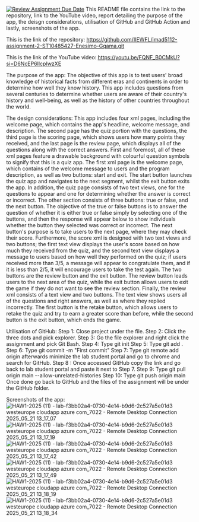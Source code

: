 [![Review Assignment Due Date](https://classroom.github.com/assets/deadline-readme-button-22041afd0340ce965d47ae6ef1cefeee28c7c493a6346c4f15d667ab976d596c.svg)](https://classroom.github.com/a/7izdxTfK)
This README file contains the link to the repository, link to the YouTube video, report detailing the purpose of the app, the deisgn considerations, utilisation of GitHub and GitHub Action and lastly, screenshots of the app. 

This is the link of the repository: 
https://github.com/IIEWFL/imad5112-assignment-2-ST10485427-Enesimo-Gqama.git

This is the link of the YouTube video: 
https://youtu.be/FQNF_B0CMkU?si=D6NcEP6lIcpIwzXE 

The purpose of the app: 
The objective of this app is to test users' broad knowledge of historical facts from different eras and continents in order to determine how well they know history. This app includes questions from several centuries to determine whether users are aware of their country's history and well-being, as well as the history of other countries throughout the world.  

The design considerations: 
This app includes four xml pages, including the welcome page, which contains the app's headline, welcome message, and description. The second page has the quiz portion with the questions, the third page is the scoring page, which shows users how many points they received, and the last page is the review page, which displays all of the questions along with the correct answers. First and foremost, all of these xml pages feature a drawable background with colourful question symbols to signify that this is a quiz app. The first xml page is the welcome page, which contains of the welcome message to users and the program description, as well as two buttons: start and exit. The start button launches the quiz app and navigates to the next segment, whilst the exit button exits the app. In addition, the quiz page consists of two text views, one for the questions to appear and one for determining whether the answer is correct or incorrect. The other section consists of three buttons: true or false, and the next button. The objective of the true or false buttons is to answer the question of whether it is either true or false simply by selecting one of the buttons, and then the response will appear below to show individuals whether the button they selected was correct or incorrect. The next button's purpose is to take users to the next page, where they may check their score. Furthermore, the score xml is designed with two text views and two buttons; the first text view displays the user's score based on how much they received from the quiz, and the second text view displays a message to users based on how well they performed on the quiz; if users received more than 3/5, a message will appear to congratulate them, and if it is less than 2/5, it will encourage users to take the test again. The two buttons are the review button and the exit button. The review button leads users to the next area of the quiz, while the exit button allows users to exit the game if they do not want to see the review section. Finally, the review xml consists of a text view and two buttons. The text view shows users all of the questions and right answers, as well as where they replied incorrectly. The first button is the retake button, which allows users to retake the quiz and try to earn a greater score than before, while the second button is the exit button, which ends the game. 

Utilisation of GitHub: 
Step 1: Close project under the file. 
Step 2: Click the three dots and pick explorer. 
Step 3: Go the file explorer and right click the assignment and pick Git Bash. 
Step 4: Type git init
Step 5: Type git add . 
Step 6: Type git commit -m "First commit"
Step 7: Type git remote add origin afterwards minimize the lab student portal and go to chrome and search for GitHub. 
Step 8 : Once accessed GitHub copy the link and go back to lab student portal and paste it next to Step 7. 
Step 9: Type git pull origin main --allow-unrelated-histories 
Step 10: Type git push origin main 
Once done go back to GitHub and the  files of the assignment will be under the GitHub folder.

Screenshots of the app: 
![HAW1-2025 (11) - lab-f3bb02a4-0730-4e14-b9d6-2c527a5e01d3 westeurope cloudapp azure com_7022 - Remote Desktop Connection 2025_05_21 13_17_07](https://github.com/user-attachments/assets/2b4d3a00-76b7-4680-9904-a57823107c90) 
![HAW1-2025 (11) - lab-f3bb02a4-0730-4e14-b9d6-2c527a5e01d3 westeurope cloudapp azure com_7022 - Remote Desktop Connection 2025_05_21 13_17_19](https://github.com/user-attachments/assets/7587618b-a60d-4b57-9de0-bceb65a4b120) 
![HAW1-2025 (11) - lab-f3bb02a4-0730-4e14-b9d6-2c527a5e01d3 westeurope cloudapp azure com_7022 - Remote Desktop Connection 2025_05_21 13_17_42](https://github.com/user-attachments/assets/0cb70686-6518-43dc-9e3b-ebc7585abf81) 
![HAW1-2025 (11) - lab-f3bb02a4-0730-4e14-b9d6-2c527a5e01d3 westeurope cloudapp azure com_7022 - Remote Desktop Connection 2025_05_21 13_17_49](https://github.com/user-attachments/assets/e220123d-a535-4fe1-80ae-64888a98246c) 
![HAW1-2025 (11) - lab-f3bb02a4-0730-4e14-b9d6-2c527a5e01d3 westeurope cloudapp azure com_7022 - Remote Desktop Connection 2025_05_21 13_18_19](https://github.com/user-attachments/assets/d9ec0b18-0003-46f1-8aa2-958e4926d0cf) 
![HAW1-2025 (11) - lab-f3bb02a4-0730-4e14-b9d6-2c527a5e01d3 westeurope cloudapp azure com_7022 - Remote Desktop Connection 2025_05_21 13_18_34](https://github.com/user-attachments/assets/2420b738-90d7-4a68-8617-48b1fb990928) 







